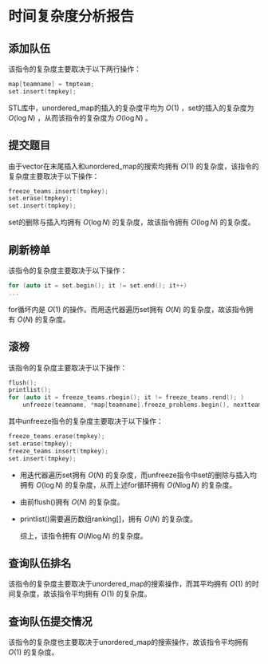 # 时间复杂度分析报告

## 添加队伍 
该指令的复杂度主要取决于以下两行操作：
```cpp
map[teamname] = tmpteam;
set.insert(tmpkey);
```
STL库中，unordered_map的插入的复杂度平均为 $O(1)$ ，set的插入的复杂度为 $O(\log N)$ ，从而该指令的复杂度为 $O(\log N)$ 。

## 提交题目
由于vector在末尾插入和unordered_map的搜索均拥有 $O(1)$ 的复杂度，该指令的复杂度主要取决于以下操作：
```cpp
freeze_teams.insert(tmpkey);
set.erase(tmpkey);
set.insert(tmpkey);
```
set的删除与插入均拥有 $O(\log N)$ 的复杂度，故该指令拥有 $O(\log N)$ 的复杂度。

## 刷新榜单
该指令的复杂度主要取决于以下操作：
```cpp
for (auto it = set.begin(); it != set.end(); it++)
...
```
for循坏内是 $O(1)$ 的操作。而用迭代器遍历set拥有 $O(N)$ 的复杂度，故该指令拥有 $O(N)$ 的复杂度。

## 滚榜
该指令的复杂度主要取决于以下操作：
```cpp
flush();
printlist();
for (auto it = freeze_teams.rbegin(); it != freeze_teams.rend(); )
    unfreeze(teamname, *map[teamname].freeze_problems.begin(), nextteam);
```
其中unfreeze指令的复杂度主要取决于以下操作：
```cpp
freeze_teams.erase(tmpkey);
set.erase(tmpkey);
freeze_teams.insert(tmpkey);
set.insert(tmpkey);
```

- 用迭代器遍历set拥有 $O(N)$ 的复杂度，而unfreeze指令中set的删除与插入均拥有 $O(\log N)$ 的复杂度，从而上述for循环拥有 $O(N\log N)$ 的复杂度。
- 由前flush()拥有 $O(N)$ 的复杂度。
- printlist()需要遍历数组ranking[]，拥有 $O(N)$ 的复杂度。
 
  综上，该指令拥有 $O(N\log N)$ 的复杂度。

## 查询队伍排名
该指令的复杂度主要取决于unordered_map的搜索操作，而其平均拥有 $O(1)$ 的时间复杂度，故该指令平均拥有 $O(1)$ 的复杂度。

## 查询队伍提交情况
该指令的复杂度也主要取决于unordered_map的搜索操作，故该指令平均拥有 $O(1)$ 的复杂度。